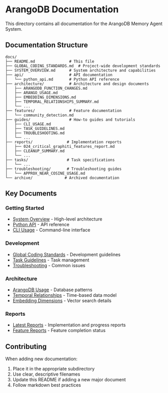 # ArangoDB Documentation

This directory contains all documentation for the ArangoDB Memory Agent System.

## Documentation Structure

```
docs/
├── README.md               # This file
├── GLOBAL_CODING_STANDARDS.md  # Project-wide development standards
├── SYSTEM_OVERVIEW.md      # System architecture and capabilities
├── api/                    # API documentation
│   └── python_api.md       # Python API reference
├── architecture/           # Architecture and design documents
│   ├── ARANGODB_FUNCTION_CHANGES.md
│   ├── ARANGO_USAGE.md
│   ├── EMBEDDING_DIMENSIONS.md
│   ├── TEMPORAL_RELATIONSHIPS_SUMMARY.md
│   └── ...
├── features/               # Feature documentation
│   └── community_detection.md
├── guides/                 # How-to guides and tutorials
│   ├── CLI_USAGE.md
│   ├── TASK_GUIDELINES.md
│   ├── TROUBLESHOOTING.md
│   └── ...
├── reports/               # Implementation reports
│   ├── 024_critical_graphiti_features_report.md
│   ├── CLEANUP_SUMMARY.md
│   └── ...
├── tasks/                 # Task specifications
│   └── ...
├── troubleshooting/       # Troubleshooting guides
│   └── APPROX_NEAR_COSINE_USAGE.md
└── archive/              # Archived documentation
```

## Key Documents

### Getting Started
- [System Overview](SYSTEM_OVERVIEW.md) - High-level architecture
- [Python API](api/python_api.md) - API reference
- [CLI Usage](guides/CLI_USAGE.md) - Command-line interface

### Development
- [Global Coding Standards](GLOBAL_CODING_STANDARDS.md) - Development guidelines
- [Task Guidelines](guides/TASK_GUIDELINES.md) - Task management
- [Troubleshooting](guides/TROUBLESHOOTING.md) - Common issues

### Architecture
- [ArangoDB Usage](architecture/ARANGO_USAGE.md) - Database patterns
- [Temporal Relationships](architecture/TEMPORAL_RELATIONSHIPS_SUMMARY.md) - Time-based data model
- [Embedding Dimensions](architecture/EMBEDDING_DIMENSIONS.md) - Vector search details

### Reports
- [Latest Reports](reports/) - Implementation and progress reports
- [Feature Reports](reports/024_critical_graphiti_features_report.md) - Feature completion status

## Contributing

When adding new documentation:
1. Place it in the appropriate subdirectory
2. Use clear, descriptive filenames
3. Update this README if adding a new major document
4. Follow markdown best practices